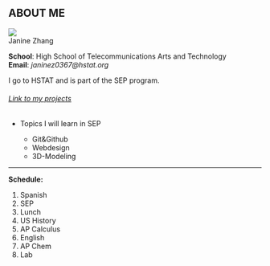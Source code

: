 ## **ABOUT ME**
![](https://sites.google.com/a/hstat.org/janinez0367sep11/_/rsrc/1537191546797/config/customLogo.gif?revision=4)  
Janine Zhang

**School**: High School of Telecommunications Arts and Technology   
**Email**:  _janinez0367@hstat.org_

I go to HSTAT and is part of the SEP program.

###### [Link to my projects](https://sites.google.com/a/hstat.org/janinez0367sep11/)

* Topics I will learn in SEP
 
  * Git&Github
  * Webdesign
  * 3D-Modeling

---
**Schedule:**

1. Spanish 
2. SEP
3. Lunch
4. US History
5. AP Calculus
6. English
7. AP Chem
8. Lab


